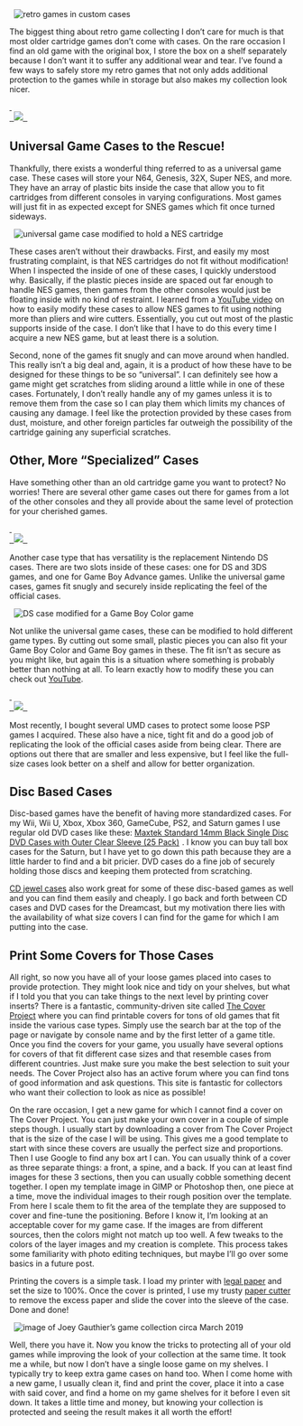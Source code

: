 <div class="image-container">
  <img src="https://res.cloudinary.com/https-joeyg-me/image/upload/v1552515484/gaming/custom_cases.jpg" onclick="openImage(`https://res.cloudinary.com/https-joeyg-me/image/upload/v1552515484/gaming/custom_cases.jpg`)" alt="retro games in custom cases">
</div>

The biggest thing about retro game collecting I don’t care for much is that most older cartridge games don’t come with cases. On the rare occasion I find an old game with the original box, I store the box on a shelf separately because I don’t want it to suffer any additional wear and tear. I’ve found a few ways to safely store my retro games that not only adds additional protection to the games while in storage but also makes my collection look nicer.

<a target="_blank" href="https://www.amazon.com/gp/product/B01B1DIEUM/ref=as_li_tl?ie=UTF8&camp=1789&creative=9325&creativeASIN=B01B1DIEUM&linkCode=as2&tag=joeyg0e-20&linkId=0d609b7d5e4793875138c441ad8ecd02" rel="external">
 <div class="image-container">
  <img border="0" src="https://ws-na.amazon-adsystem.com/widgets/q?_encoding=UTF8&MarketPlace=US&ASIN=B01B1DIEUM&ServiceVersion=20070822&ID=AsinImage&WS=1&Format=_SL250_&tag=joeyg0e-20" >
 </div>
</a>
<img src="https://ir-na.amazon-adsystem.com/e/ir?t=joeyg0e-20&l=am2&o=1&a=B01B1DIEUM" width="1" height="1" border="0" alt="" style="border:none !important; margin:0px !important;" class="image-container" />

## Universal Game Cases to the Rescue!

Thankfully, there exists a wonderful thing referred to as a universal game case. These cases will store your N64, Genesis, 32X, Super NES, and more. They have an array of plastic bits inside the case that allow you to fit cartridges from different consoles in varying configurations. Most games will just fit in as expected except for SNES games which fit once turned sideways.

<div class="image-container">
  <img src="https://res.cloudinary.com/https-joeyg-me/image/upload/v1552515486/gaming/modified_for_nes.jpg" onclick="openImage(`https://res.cloudinary.com/https-joeyg-me/image/upload/v1552515486/gaming/modified_for_nes.jpg`)" alt="universal game case modified to hold a NES cartridge">
</div>

These cases aren’t without their drawbacks. First, and easily my most frustrating complaint, is that NES cartridges do not fit without modification! When I inspected the inside of one of these cases, I quickly understood why. Basically, if the plastic pieces inside are spaced out far enough to handle NES games, then games from the other consoles would just be floating inside with no kind of restraint. I learned from a <a href="https://www.youtube.com/watch?v=xXAhZ3b5iHY" target="_blank" rel="external">YouTube video</a> on how to easily modify these cases to allow NES games to fit using nothing more than pliers and wire cutters. Essentially, you cut out most of the plastic supports inside of the case. I don’t like that I have to do this every time I acquire a new NES game, but at least there is a solution.

Second, none of the games fit snugly and can move around when handled. This really isn’t a big deal and, again, it is a product of how these have to be designed for these things to be so “universal”. I can definitely see how a game might get scratches from sliding around a little while in one of these cases. Fortunately, I don’t really handle any of my games unless it is to remove them from the case so I can play them which limits my chances of causing any damage. I feel like the protection provided by these cases from dust, moisture, and other foreign particles far outweigh the possibility of the cartridge gaining any superficial scratches.

## Other, More “Specialized” Cases

Have something other than an old cartridge game you want to protect? No worries! There are several other game cases out there for games from a lot of the other consoles and they all provide about the same level of protection for your cherished games.

<a target="_blank" href="https://www.amazon.com/gp/product/B0039ZY4NM/ref=as_li_tl?ie=UTF8&camp=1789&creative=9325&creativeASIN=B0039ZY4NM&linkCode=as2&tag=joeyg0e-20&linkId=16b2ceace6bb0c5d988a26985757eafe" rel="external">
 <div class="image-container">
  <img border="0" src="https://ws-na.amazon-adsystem.com/widgets/q?_encoding=UTF8&MarketPlace=US&ASIN=B0039ZY4NM&ServiceVersion=20070822&ID=AsinImage&WS=1&Format=_SL250_&tag=joeyg0e-20" >
 </div>
</a>
<img src="https://ir-na.amazon-adsystem.com/e/ir?t=joeyg0e-20&l=am2&o=1&a=B0039ZY4NM" width="1" height="1" border="0" alt="" style="border:none !important; margin:0px !important;" />

Another case type that has versatility is the replacement Nintendo DS cases. There are two slots inside of these cases: one for DS and 3DS games, and one for Game Boy Advance games. Unlike the universal game cases, games fit snugly and securely inside replicating the feel of the official cases.

<div class="image-container">
  <img src="https://res.cloudinary.com/https-joeyg-me/image/upload/v1552515487/gaming/modified_for_gbc.jpg" onclick="openImage(`https://res.cloudinary.com/https-joeyg-me/image/upload/v1552515487/gaming/modified_for_gbc.jpg`)" alt="DS case modified for a Game Boy Color game">
</div>

Not unlike the universal game cases, these can be modified to hold different game types. By cutting out some small, plastic pieces you can also fit your Game Boy Color and Game Boy games in these. The fit isn’t as secure as you might like, but again this is a situation where something is probably better than nothing at all. To learn exactly how to modify these you can check out <a href="https://www.youtube.com/watch?v=0By130YB_Bc" target="_blank" rel="external">YouTube</a>.

<a target="_blank" href="https://www.amazon.com/gp/product/B002SCAI32/ref=as_li_tl?ie=UTF8&camp=1789&creative=9325&creativeASIN=B002SCAI32&linkCode=as2&tag=joeyg0e-20&linkId=ae6939de9a8fc006f18fc6100e4d8972" rel="external">
 <div class="image-container">
  <img border="0" src="https://ws-na.amazon-adsystem.com/widgets/q?_encoding=UTF8&MarketPlace=US&ASIN=B002SCAI32&ServiceVersion=20070822&ID=AsinImage&WS=1&Format=_SL250_&tag=joeyg0e-20" >
 </div>
</a>
<img src="https://ir-na.amazon-adsystem.com/e/ir?t=joeyg0e-20&l=am2&o=1&a=B002SCAI32" width="1" height="1" border="0" alt="" style="border:none !important; margin:0px !important;" />

Most recently, I bought several UMD cases to protect some loose PSP games I acquired. These also have a nice, tight fit and do a good job of replicating the look of the official cases aside from being clear. There are options out there that are smaller and less expensive, but I feel like the full-size cases look better on a shelf and allow for better organization.

## Disc Based Cases

Disc-based games have the benefit of having more standardized cases. For my Wii, Wii U, Xbox, Xbox 360, GameCube, PS2, and Saturn games I use regular old DVD cases like these: <a target="_blank" href="https://www.amazon.com/gp/product/B00GMSSUBK/ref=as_li_tl?ie=UTF8&camp=1789&creative=9325&creativeASIN=B00GMSSUBK&linkCode=as2&tag=joeyg0e-20&linkId=8880864134301fd136744f67ee7aa2fc" rel="external">Maxtek Standard 14mm Black Single Disc DVD Cases with Outer Clear Sleeve (25 Pack)</a><img src="https://ir-na.amazon-adsystem.com/e/ir?t=joeyg0e-20&l=am2&o=1&a=B00GMSSUBK" width="1" height="1" border="0" alt="" style="border:none !important; margin:0px !important;" /> . I know you can buy tall box cases for the Saturn, but I have yet to go down this path because they are a little harder to find and a bit pricier. DVD cases do a fine job of securely holding those discs and keeping them protected from scratching.

<a href="https://www.amazon.com/gp/product/B00P36ABLE/ref=as_li_tl?ie=UTF8&camp=1789&creative=9325&creativeASIN=B00P36ABLE&linkCode=as2&tag=joeyg0e-20&linkId=c04504aa6312e4c97063318dc11ca3cd" target="__blank" rel="external">CD jewel cases</a> also work great for some of these disc-based games as well and you can find them easily and cheaply. I go back and forth between CD cases and DVD cases for the Dreamcast, but my motivation there lies with the availability of what size covers I can find for the game for which I am putting into the case.

## Print Some Covers for Those Cases

All right, so now you have all of your loose games placed into cases to provide protection. They might look nice and tidy on your shelves, but what if I told you that you can take things to the next level by printing cover inserts? There is a fantastic, community-driven site called <a href="http://www.thecoverproject.net" rel="external noopener" target="_blank">The Cover Project</a> where you can find printable covers for tons of old games that fit inside the various case types. Simply use the search bar at the top of the page or navigate by console name and by the first letter of a game title. Once you find the covers for your game, you usually have several options for covers of that fit different case sizes and that resemble cases from different countries. Just make sure you make the best selection to suit your needs. The Cover Project also has an active forum where you can find tons of good information and ask questions. This site is fantastic for collectors who want their collection to look as nice as possible!

On the rare occasion, I get a new game for which I cannot find a cover on The Cover Project. You can just make your own cover in a couple of simple steps though. I usually start by downloading a cover from The Cover Project that is the size of the case I will be using. This gives me a good template to start with since these covers are usually the perfect size and proportions. Then I use Google to find any box art I can. You can usually think of a cover as three separate things: a front, a spine, and a back. If you can at least find images for these 3 sections, then you can usually cobble something decent together. I open my template image in GIMP or Photoshop then, one piece at a time, move the individual images to their rough position over the template. From here I scale them to fit the area of the template they are supposed to cover and fine-tune the positioning. Before I know it, I’m looking at an acceptable cover for my game case. If the images are from different sources, then the colors might not match up too well. A few tweaks to the colors of the layer images and my creation is complete. This process takes some familiarity with photo editing techniques, but maybe I’ll go over some basics in a future post.

Printing the covers is a simple task. I load my printer with <a href="https://www.amazon.com/gp/product/B00006IDS8/ref=as_li_tl?ie=UTF8&camp=1789&creative=9325&creativeASIN=B00006IDS8&linkCode=as2&tag=joeyg0e-20&linkId=f61d68335e78e8490c02acb093d310f2" target="_blank" rel="external">legal paper</a> and set the size to 100%. Once the cover is printed, I use my trusty <a href="https://www.amazon.com/gp/product/B003SLAAOO/ref=as_li_tl?ie=UTF8&camp=1789&creative=9325&creativeASIN=B003SLAAOO&linkCode=as2&tag=joeyg0e-20&linkId=09e0969c1aea4cea50e7bd4be17e1ad8" target="_blank">paper cutter</a> to remove the excess paper and slide the cover into the sleeve of the case. Done and done!

<div class="image-container">
  <img src="https://res.cloudinary.com/https-joeyg-me/image/upload/v1552515487/gaming/march_2019_collection.jpg" onclick="openImage(`https://res.cloudinary.com/https-joeyg-me/image/upload/v1552515487/gaming/march_2019_collection.jpg`)" alt="image of Joey Gauthier’s game collection circa March 2019">
</div>

Well, there you have it. Now you know the tricks to protecting all of your old games while improving the look of your collection at the same time. It took me a while, but now I don’t have a single loose game on my shelves. I typically try to keep extra game cases on hand too. When I come home with a new game, I usually clean it, find and print the cover, place it into a case with said cover, and find a home on my game shelves for it before I even sit down. It takes a little time and money, but knowing your collection is protected and seeing the result makes it all worth the effort!